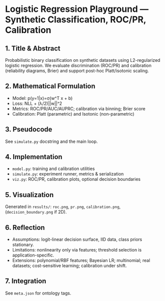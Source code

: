 # Logistic Regression Playground — Synthetic Classification, ROC/PR, Calibration

## 1. Title & Abstract
Probabilistic binary classification on synthetic datasets using L2-regularized logistic regression. We evaluate discrimination (ROC/PR) and calibration (reliability diagrams, Brier) and support post-hoc Platt/isotonic scaling.

## 2. Mathematical Formulation
- Model: p(y=1|x)=σ(w^T x + b)
- Loss: NLL + (λ/2)||w||^2
- Metrics: ROC/PR/AUC/AUPRC; calibration via binning; Brier score
- Calibration: Platt (parametric) and Isotonic (non-parametric)

## 3. Pseudocode
See `simulate.py` docstring and the main loop.

## 4. Implementation
- `model.py`: training and calibration utilities
- `simulate.py`: experiment runner, metrics & serialization
- `viz.py`: ROC/PR, calibration plots, optional decision boundaries

## 5. Visualization
Generated in `results/`: `roc.png`, `pr.png`, `calibration.png`, (`decision_boundary.png` if 2D).

## 6. Reflection
- Assumptions: logit-linear decision surface, IID data, class priors stationary.
- Limitations: nonlinearity only via features; threshold selection is application-specific.
- Extensions: polynomial/RBF features; Bayesian LR; multinomial; real datasets; cost-sensitive learning; calibration under shift.

## 7. Integration
See `meta.json` for ontology tags.
